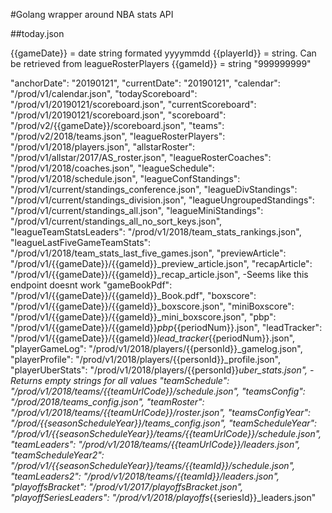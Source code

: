 #Golang wrapper around NBA stats API

##today.json

{{gameDate}} = date string formated yyyymmdd
{{playerId}} = string. Can be retrieved from leagueRosterPlayers
{{gameId}} = string "999999999"

"anchorDate": "20190121",
"currentDate": "20190121",
"calendar": "/prod/v1/calendar.json",
"todayScoreboard": "/prod/v1/20190121/scoreboard.json",
"currentScoreboard": "/prod/v1/20190121/scoreboard.json",
"scoreboard": "/prod/v2/{{gameDate}}/scoreboard.json",
"teams": "/prod/v2/2018/teams.json",
"leagueRosterPlayers": "/prod/v1/2018/players.json",
"allstarRoster": "/prod/v1/allstar/2017/AS_roster.json",
"leagueRosterCoaches": "/prod/v1/2018/coaches.json",
"leagueSchedule": "/prod/v1/2018/schedule.json",
"leagueConfStandings": "/prod/v1/current/standings_conference.json",
"leagueDivStandings": "/prod/v1/current/standings_division.json",
"leagueUngroupedStandings": "/prod/v1/current/standings_all.json",
"leagueMiniStandings": "/prod/v1/current/standings_all_no_sort_keys.json",
"leagueTeamStatsLeaders": "/prod/v1/2018/team_stats_rankings.json",
"leagueLastFiveGameTeamStats": "/prod/v1/2018/team_stats_last_five_games.json",
"previewArticle": "/prod/v1/{{gameDate}}/{{gameId}}_preview_article.json",
"recapArticle": "/prod/v1/{{gameDate}}/{{gameId}}_recap_article.json",
    -Seems like this endpoint doesnt work
"gameBookPdf": "/prod/v1/{{gameDate}}/{{gameId}}_Book.pdf",
"boxscore": "/prod/v1/{{gameDate}}/{{gameId}}_boxscore.json",
"miniBoxscore": "/prod/v1/{{gameDate}}/{{gameId}}_mini_boxscore.json",
"pbp": "/prod/v1/{{gameDate}}/{{gameId}}_pbp_{{periodNum}}.json",
"leadTracker": "/prod/v1/{{gameDate}}/{{gameId}}_lead_tracker_{{periodNum}}.json",
"playerGameLog": "/prod/v1/2018/players/{{personId}}_gamelog.json",
"playerProfile": "/prod/v1/2018/players/{{personId}}_profile.json",
"playerUberStats": "/prod/v1/2018/players/{{personId}}_uber_stats.json",
    -Returns empty strings for all values
"teamSchedule": "/prod/v1/2018/teams/{{teamUrlCode}}/schedule.json",
"teamsConfig": "/prod/2018/teams_config.json",
"teamRoster": "/prod/v1/2018/teams/{{teamUrlCode}}/roster.json",
"teamsConfigYear": "/prod/{{seasonScheduleYear}}/teams_config.json",
"teamScheduleYear": "/prod/v1/{{seasonScheduleYear}}/teams/{{teamUrlCode}}/schedule.json",
"teamLeaders": "/prod/v1/2018/teams/{{teamUrlCode}}/leaders.json",
"teamScheduleYear2": "/prod/v1/{{seasonScheduleYear}}/teams/{{teamId}}/schedule.json",
"teamLeaders2": "/prod/v1/2018/teams/{{teamId}}/leaders.json",
"playoffsBracket": "/prod/v1/2017/playoffsBracket.json",
"playoffSeriesLeaders": "/prod/v1/2018/playoffs_{{seriesId}}_leaders.json"
